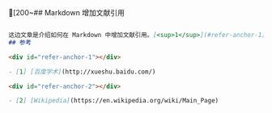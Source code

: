 [200~## Markdown 增加文献引用
``` markdown reference

这边文章是介绍如何在 Markdown 中增加文献引用。[<sup>1</sup>](#refer-anchor-1)
## 参考

<div id="refer-anchor-1"></div>

- [1] [百度学术](http://xueshu.baidu.com/)

<div id="refer-anchor-2"></div>

- [2] [Wikipedia](https://en.wikipedia.org/wiki/Main_Page)
```
